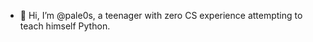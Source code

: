 - 👋 Hi, I’m @pale0s, 
 a teenager with zero CS experience attempting to teach himself Python.

<!---
pale0s/pale0s is a ✨ special ✨ repository because its `README.md` (this file) appears on your GitHub profile.
You can click the Preview link to take a look at your changes.
--->
